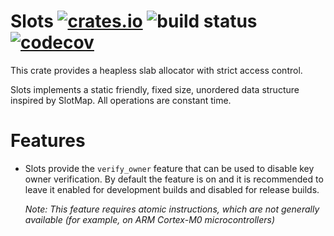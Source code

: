 Slots [![crates.io](https://img.shields.io/crates/v/slots.svg)](https://crates.io/crates/slots) ![build status](https://github.com/bugadani/slots/workflows/Rust/badge.svg) [![codecov](https://codecov.io/gh/bugadani/Slots/branch/master/graph/badge.svg)](https://codecov.io/gh/bugadani/Slots)
=====

This crate provides a heapless slab allocator with strict access control.

Slots implements a static friendly, fixed size, unordered data structure inspired by SlotMap. All operations are constant time.

Features
========
 * Slots provide the `verify_owner` feature that can be used to disable key owner verification.
   By default the feature is on and it is recommended to leave it enabled for development builds and disabled for release builds.

   *Note: This feature requires atomic instructions, which are not generally available (for example, on ARM Cortex-M0 microcontrollers)*